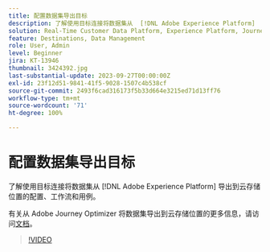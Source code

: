 ```yaml
---
title: 配置数据集导出目标
description: 了解使用目标连接将数据集从  [!DNL Adobe Experience Platform]  导出到云存储位置的配置、工作流和用例。
solution: Real-Time Customer Data Platform, Experience Platform, Journey Optimizer
feature: Destinations, Data Management
role: User, Admin
level: Beginner
jira: KT-13946
thumbnail: 3424392.jpg
last-substantial-update: 2023-09-27T00:00:00Z
exl-id: 23f12d51-9841-41f5-9028-1507c4b538cf
source-git-commit: 2493f6cad316173f5b33d664e3215ed71d13ff76
workflow-type: tm+mt
source-wordcount: '71'
ht-degree: 100%

---
```


# 配置数据集导出目标

了解使用目标连接将数据集从 [!DNL Adobe Experience Platform] 导出到云存储位置的配置、工作流和用例。

有关从 Adobe Journey Optimizer 将数据集导出到云存储位置的更多信息，请访问[文档](https://experienceleague.adobe.com/docs/journey-optimizer/using/data-management/datasets/export-datasets.html?lang=zh-Hans)。

>[!VIDEO](https://video.tv.adobe.com/v/3448828/?learn=on&captions=chi_hans)

